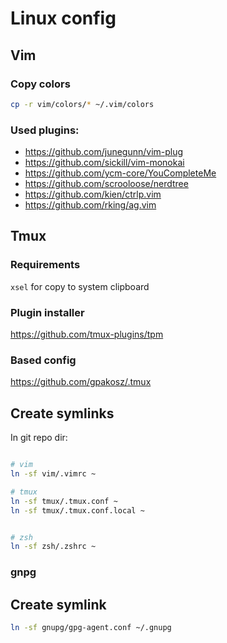 # Linux config

## Vim

### Copy colors

```bash
cp -r vim/colors/* ~/.vim/colors
```

### Used plugins:

- https://github.com/junegunn/vim-plug
- https://github.com/sickill/vim-monokai
- https://github.com/ycm-core/YouCompleteMe
- https://github.com/scrooloose/nerdtree
- https://github.com/kien/ctrlp.vim
- https://github.com/rking/ag.vim

## Tmux

### Requirements

```xsel``` for copy to system clipboard

### Plugin installer

https://github.com/tmux-plugins/tpm

### Based config

https://github.com/gpakosz/.tmux

## Create symlinks

In git repo dir:
```bash

# vim
ln -sf vim/.vimrc ~

# tmux
ln -sf tmux/.tmux.conf ~
ln -sf tmux/.tmux.conf.local ~


# zsh
ln -sf zsh/.zshrc ~
```

### gnpg

## Create symlink

```bash
ln -sf gnupg/gpg-agent.conf ~/.gnupg
```

